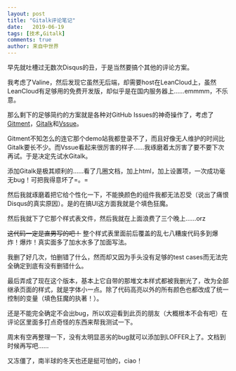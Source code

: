 ```yaml
---
layout: post
title: "Gitalk评论笔记"
date:   2019-06-19
tags: [技术,Gitalk]
comments: true
author: 来自中世界
---
```

早先就吐槽过无数次Disqus的丑，于是当然要搞个其他的评论方案。

我考虑了Valine，然后发现它虽然无后端，却需要host在LeanCloud上，虽然LeanCloud有足够用的免费开发版，却似乎是在国内服务器上……emmmm，不乐意。

那么剩下的足够简约的方案就是各种对GitHub Issues的神奇操作了，考虑了[Gitment](https://github.com/imsun/gitment)，[Gitalk](https://github.com/imsun/gitment)和[Vssue](https://vssue.js.org/zh/)。

Gitment不知怎么的连它那个demo站我都登录不了，而且好像无人维护的时间比Gitalk要长不少。而Vssue看起来很厉害的样子……我琢磨着太厉害了要不要下次再试。于是决定先试水Gitalk。

添加Gitalk是极其顺利的……看了几圈文档，加上html，加上设置项，一次成功毫无bug！可把我得意坏了=。=

然后我就琢磨着把它给个性化一下，不能换颜色的组件我都无法忍受（说出了痛恨Disqus的真实原因）。是的在搞UI这方面我就是个填色狂魔。

然后我就下了它那个样式表文件，然后我就在上面浪费了三个晚上……orz

~~这代码一定是直男写的吧！~~ 整个样式表里面前后覆盖的乱七八糟废代码多到爆炸！爆炸！真实面多了加水水多了加面写法。

我删了好几次，怕删错了什么，然而却又因为手头没有足够的test cases而无法完全确定到底有没有删错什么。

最后弄成了现在这个版本，基本上它自带的那堆文本样式都被我删光了，改为全部继承页面的样式，就是字体小一点。除了代码高亮以外的所有颜色也都改成了统一控制的变量（填色狂魔的执著！）。

还是不能完全确定不会出bug，所以欢迎看到此页的朋友（大概根本不会有吧）在评论区里面多打点奇怪的东西来帮我测试一下。

周末有空再整理一下，没有太明显恶劣的bug就可以添加到LOFFER上了。文档到时候再写吧……

又冻僵了，南半球的冬天也还是挺可怕的，ciao！